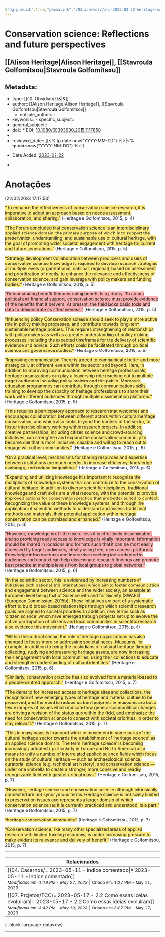 ```yaml
---
{"dg-publish":true,"permalink":"/03-acervos//and-2023-02-22-heritage-conservation-science-reflections2015/","tags":["🧠️/📥️/📜️/🟩️"],"created":"2023-02-22T17:18:04.207-03:00","updated":"2023-06-04T20:19:09.872-03:00"}
---
```



# Conservation science: Reflections and future perspectives
## [[Alison Heritage\|Alison Heritage]], [[Stavroula Golfomitsou\|Stavroula Golfomitsou]]

## Metadata:

- type: [[00. Obsidian/Z/&\|&]]
- author::  [[Alison Heritage\|Alison Heritage]], [[Stavroula Golfomitsou\|Stavroula Golfomitsou]]
	- notable_authors::
- keywords:: - specific_subject::
- general_subject::
- doi:: * DOI: [10.1080/00393630.2015.1117858](https://doi.org/10.1080/00393630.2015.1117858)
- 
- reviewed_date:: [[<% tp.date.now("YYYY-MM-DD") %>\|<% tp.date.now("YYYY-MM-DD") %>]]
* Date Added: [2023-02-22](2023-02-22)
- 


# Anotações
(22/02/2023 17:17:54)

<span class="highlight" data-annotation="%7B%22attachmentURI%22%3A%22http%3A%2F%2Fzotero.org%2Fusers%2Flocal%2FAph0dTj8%2Fitems%2F87SMRFFI%22%2C%22annotationKey%22%3A%22WIGQB897%22%2C%22color%22%3A%22%23ffd400%22%2C%22pageLabel%22%3A%224%22%2C%22position%22%3A%7B%22pageIndex%22%3A3%2C%22rects%22%3A%5B%5B290.616%2C550.752%2C530.975%2C560.072%5D%2C%5B57.993%2C538.732%2C530.928%2C548.052%5D%5D%7D%2C%22citationItem%22%3A%7B%22uris%22%3A%5B%22http%3A%2F%2Fzotero.org%2Fusers%2Flocal%2FAph0dTj8%2Fitems%2FR2INTYD2%22%5D%2C%22locator%22%3A%224%22%7D%7D"><span style="background-color: #ffd40080">“To enhance the effectiveness of conservation science research, it is imperative to adopt an approach based on needs assessment, collaboration, and sharing.”</span></span> <span class="citation" data-citation="%7B%22citationItems%22%3A%5B%7B%22uris%22%3A%5B%22http%3A%2F%2Fzotero.org%2Fusers%2Flocal%2FAph0dTj8%2Fitems%2FR2INTYD2%22%5D%2C%22locator%22%3A%224%22%7D%5D%2C%22properties%22%3A%7B%7D%7D">(<span class="citation-item">Heritage e Golfomitsou, 2015, p. 4</span>)</span>

<span class="highlight" data-annotation="%7B%22attachmentURI%22%3A%22http%3A%2F%2Fzotero.org%2Fusers%2Flocal%2FAph0dTj8%2Fitems%2F87SMRFFI%22%2C%22annotationKey%22%3A%22YPX9XQBW%22%2C%22color%22%3A%22%23ffd400%22%2C%22pageLabel%22%3A%225%22%2C%22position%22%3A%7B%22pageIndex%22%3A4%2C%22rects%22%3A%5B%5B64.006%2C578.709%2C290.994%2C587.979%5D%2C%5B64.006%2C565.729%2C290.944%2C574.999%5D%2C%5B64.006%2C552.748%2C291.012%2C562.019%5D%2C%5B64.006%2C539.708%2C290.93%2C548.978%5D%2C%5B64.006%2C526.728%2C290.93%2C535.998%5D%2C%5B64.006%2C513.748%2C245.525%2C523.018%5D%5D%7D%2C%22citationItem%22%3A%7B%22uris%22%3A%5B%22http%3A%2F%2Fzotero.org%2Fusers%2Flocal%2FAph0dTj8%2Fitems%2FR2INTYD2%22%5D%2C%22locator%22%3A%225%22%7D%7D"><span style="background-color: #ffd40080">“The Forum concluded that conservation science is an interdisciplinary applied science domain, the primary purpose of which is to support the preservation, understanding, and sustainable use of cultural heritage, with the goal of promoting wider societal engagement with heritage for current and future generations.”</span></span> <span class="citation" data-citation="%7B%22citationItems%22%3A%5B%7B%22uris%22%3A%5B%22http%3A%2F%2Fzotero.org%2Fusers%2Flocal%2FAph0dTj8%2Fitems%2FR2INTYD2%22%5D%2C%22locator%22%3A%225%22%7D%5D%2C%22properties%22%3A%7B%7D%7D">(<span class="citation-item">Heritage e Golfomitsou, 2015, p. 5</span>)</span>

<span class="highlight" data-annotation="%7B%22attachmentURI%22%3A%22http%3A%2F%2Fzotero.org%2Fusers%2Flocal%2FAph0dTj8%2Fitems%2F87SMRFFI%22%2C%22annotationKey%22%3A%2295C5LL7U%22%2C%22color%22%3A%22%23ffd400%22%2C%22pageLabel%22%3A%225%22%2C%22position%22%3A%7B%22pageIndex%22%3A4%2C%22rects%22%3A%5B%5B309.997%2C541.781%2C413.337%2C552.055%5D%2C%5B309.997%2C528.932%2C536.951%2C538.202%5D%2C%5B309.997%2C515.892%2C536.922%2C525.162%5D%2C%5B309.997%2C502.912%2C536.932%2C512.182%5D%2C%5B309.997%2C489.932%2C536.929%2C499.202%5D%2C%5B309.997%2C476.892%2C537%2C486.162%5D%2C%5B309.997%2C463.912%2C536.976%2C473.182%5D%2C%5B309.997%2C450.932%2C456.248%2C460.202%5D%5D%7D%2C%22citationItem%22%3A%7B%22uris%22%3A%5B%22http%3A%2F%2Fzotero.org%2Fusers%2Flocal%2FAph0dTj8%2Fitems%2FR2INTYD2%22%5D%2C%22locator%22%3A%225%22%7D%7D"><span style="background-color: #ffd40080">“Strategy development Collaboration between producers and users of conservation science knowledge is required to develop research strategies at multiple levels (organizational, national, regional), based on assessment and prioritization of needs, to enhance the relevance and effectiveness of conservation science, and gain leverage with policy makers and funding bodies.”</span></span> <span class="citation" data-citation="%7B%22citationItems%22%3A%5B%7B%22uris%22%3A%5B%22http%3A%2F%2Fzotero.org%2Fusers%2Flocal%2FAph0dTj8%2Fitems%2FR2INTYD2%22%5D%2C%22locator%22%3A%225%22%7D%5D%2C%22properties%22%3A%7B%7D%7D">(<span class="citation-item">Heritage e Golfomitsou, 2015, p. 5</span>)</span>

<span class="highlight" data-annotation="%7B%22attachmentURI%22%3A%22http%3A%2F%2Fzotero.org%2Fusers%2Flocal%2FAph0dTj8%2Fitems%2F87SMRFFI%22%2C%22annotationKey%22%3A%22GC23YD4Y%22%2C%22color%22%3A%22%23ff6666%22%2C%22pageLabel%22%3A%225%22%2C%22position%22%3A%7B%22pageIndex%22%3A4%2C%22rects%22%3A%5B%5B309.997%2C427.431%2C415.593%2C437.705%5D%2C%5B309.997%2C414.583%2C536.915%2C423.853%5D%2C%5B309.997%2C401.603%2C536.995%2C410.873%5D%2C%5B309.997%2C388.563%2C536.98%2C397.833%5D%2C%5B309.997%2C375.582%2C536.956%2C384.852%5D%2C%5B309.997%2C362.602%2C402.841%2C371.872%5D%5D%7D%2C%22citationItem%22%3A%7B%22uris%22%3A%5B%22http%3A%2F%2Fzotero.org%2Fusers%2Flocal%2FAph0dTj8%2Fitems%2FR2INTYD2%22%5D%2C%22locator%22%3A%225%22%7D%7D"><span style="background-color: #ff666680">“Demonstrating benefit Demonstrating benefit is a priority. To attract political and financial support, conservation science must provide evidence of the benefits that it delivers. At present, the field lacks basic tools and data to demonstrate its effectiveness.”</span></span> <span class="citation" data-citation="%7B%22citationItems%22%3A%5B%7B%22uris%22%3A%5B%22http%3A%2F%2Fzotero.org%2Fusers%2Flocal%2FAph0dTj8%2Fitems%2FR2INTYD2%22%5D%2C%22locator%22%3A%225%22%7D%5D%2C%22properties%22%3A%7B%7D%7D">(<span class="citation-item">Heritage e Golfomitsou, 2015, p. 5</span>)</span>

<span class="highlight" data-annotation="%7B%22attachmentURI%22%3A%22http%3A%2F%2Fzotero.org%2Fusers%2Flocal%2FAph0dTj8%2Fitems%2F87SMRFFI%22%2C%22annotationKey%22%3A%22L8R9VSM2%22%2C%22color%22%3A%22%23ffd400%22%2C%22pageLabel%22%3A%225%22%2C%22position%22%3A%7B%22pageIndex%22%3A4%2C%22rects%22%3A%5B%5B309.997%2C339.104%2C394.154%2C349.378%5D%2C%5B309.997%2C326.255%2C537.009%2C335.525%5D%2C%5B309.997%2C313.215%2C536.959%2C322.485%5D%2C%5B309.997%2C300.235%2C536.987%2C309.505%5D%2C%5B309.997%2C287.255%2C536.913%2C296.525%5D%2C%5B309.997%2C274.215%2C536.968%2C283.485%5D%2C%5B309.997%2C261.235%2C536.973%2C270.505%5D%2C%5B309.997%2C248.254%2C536.981%2C257.524%5D%2C%5B309.997%2C235.274%2C536.915%2C244.544%5D%2C%5B309.997%2C222.234%2C443.039%2C231.504%5D%5D%7D%2C%22citationItem%22%3A%7B%22uris%22%3A%5B%22http%3A%2F%2Fzotero.org%2Fusers%2Flocal%2FAph0dTj8%2Fitems%2FR2INTYD2%22%5D%2C%22locator%22%3A%225%22%7D%7D"><span style="background-color: #ffd40080">“Influencing policy Conservation science should seek to play a more active role in policy making processes, and contribute towards long-term sustainable heritage policies. This requires strengthening of relationships with policy makers as well as a greater understanding of policy making processes, including the expected timeframes for the delivery of scientific evidence and advice. Such efforts could be facilitated through political science and governance studies.”</span></span> <span class="citation" data-citation="%7B%22citationItems%22%3A%5B%7B%22uris%22%3A%5B%22http%3A%2F%2Fzotero.org%2Fusers%2Flocal%2FAph0dTj8%2Fitems%2FR2INTYD2%22%5D%2C%22locator%22%3A%225%22%7D%5D%2C%22properties%22%3A%7B%7D%7D">(<span class="citation-item">Heritage e Golfomitsou, 2015, p. 5</span>)</span>

<span class="highlight" data-annotation="%7B%22attachmentURI%22%3A%22http%3A%2F%2Fzotero.org%2Fusers%2Flocal%2FAph0dTj8%2Fitems%2F87SMRFFI%22%2C%22annotationKey%22%3A%22NNXHADVZ%22%2C%22color%22%3A%22%23ffd400%22%2C%22pageLabel%22%3A%225%22%2C%22position%22%3A%7B%22pageIndex%22%3A4%2C%22rects%22%3A%5B%5B309.997%2C198.789%2C433.7%2C209.063%5D%2C%5B309.997%2C185.884%2C537.002%2C195.154%5D%2C%5B309.997%2C172.903%2C536.951%2C182.174%5D%2C%5B309.997%2C159.923%2C536.988%2C169.193%5D%2C%5B309.997%2C146.883%2C536.963%2C156.153%5D%2C%5B309.997%2C133.903%2C536.961%2C143.173%5D%2C%5B309.997%2C120.923%2C536.971%2C130.193%5D%2C%5B309.997%2C107.883%2C537.014%2C117.153%5D%2C%5B309.997%2C94.903%2C536.989%2C104.173%5D%2C%5B309.997%2C81.923%2C536.961%2C91.193%5D%2C%5B309.997%2C68.942%2C536.941%2C78.213%5D%2C%5B309.997%2C55.902%2C435.386%2C65.172%5D%5D%7D%2C%22citationItem%22%3A%7B%22uris%22%3A%5B%22http%3A%2F%2Fzotero.org%2Fusers%2Flocal%2FAph0dTj8%2Fitems%2FR2INTYD2%22%5D%2C%22locator%22%3A%225%22%7D%7D"><span style="background-color: #ffd40080">“Improving communication There is a need to communicate better and more strategically at different levels within the sector and beyond. Here, in addition to improving communication between heritage professionals, heritage organizations can play a leadership role reaching out to multiple target audiences including policy makers and the public. Moreover, education programmes can contribute through communications skills training to develop the capacity of heritage professionals to share their work with different audiences through multiple dissemination platforms.”</span></span> <span class="citation" data-citation="%7B%22citationItems%22%3A%5B%7B%22uris%22%3A%5B%22http%3A%2F%2Fzotero.org%2Fusers%2Flocal%2FAph0dTj8%2Fitems%2FR2INTYD2%22%5D%2C%22locator%22%3A%225%22%7D%5D%2C%22properties%22%3A%7B%7D%7D">(<span class="citation-item">Heritage e Golfomitsou, 2015, p. 5</span>)</span>

<span class="highlight" data-annotation="%7B%22attachmentURI%22%3A%22http%3A%2F%2Fzotero.org%2Fusers%2Flocal%2FAph0dTj8%2Fitems%2F87SMRFFI%22%2C%22annotationKey%22%3A%22BCA8ZB3W%22%2C%22color%22%3A%22%23ffd400%22%2C%22pageLabel%22%3A%226%22%2C%22position%22%3A%7B%22pageIndex%22%3A5%2C%22rects%22%3A%5B%5B148.54%2C428.424%2C284.98%2C437.695%5D%2C%5B57.997%2C415.444%2C284.972%2C424.714%5D%2C%5B57.997%2C402.404%2C284.995%2C411.674%5D%2C%5B57.997%2C389.424%2C284.963%2C398.694%5D%2C%5B57.997%2C376.444%2C285.017%2C385.714%5D%2C%5B57.997%2C363.404%2C285.011%2C372.674%5D%2C%5B57.997%2C350.424%2C284.934%2C359.694%5D%2C%5B57.997%2C337.444%2C284.952%2C346.714%5D%2C%5B57.997%2C324.463%2C285.007%2C333.734%5D%2C%5B57.997%2C311.423%2C284.965%2C320.693%5D%2C%5B57.997%2C298.443%2C160.934%2C307.713%5D%5D%7D%2C%22citationItem%22%3A%7B%22uris%22%3A%5B%22http%3A%2F%2Fzotero.org%2Fusers%2Flocal%2FAph0dTj8%2Fitems%2FR2INTYD2%22%5D%2C%22locator%22%3A%226%22%7D%7D"><span style="background-color: #ffd40080">“This requires a participatory approach to research that welcomes and encourages collaboration between different actors within cultural heritage conservation, and which also looks beyond the borders of the sector, to foster interdisciplinary working within research projects. In addition, creative partnerships, including citizen science and crowd-sourcing initiatives, can strengthen and expand the conservation community to become one that is more inclusive, capable and willing to reach out to engage with other communities.”</span></span> <span class="citation" data-citation="%7B%22citationItems%22%3A%5B%7B%22uris%22%3A%5B%22http%3A%2F%2Fzotero.org%2Fusers%2Flocal%2FAph0dTj8%2Fitems%2FR2INTYD2%22%5D%2C%22locator%22%3A%226%22%7D%5D%2C%22properties%22%3A%7B%7D%7D">(<span class="citation-item">Heritage e Golfomitsou, 2015, p. 6</span>)</span>

<span class="highlight" data-annotation="%7B%22attachmentURI%22%3A%22http%3A%2F%2Fzotero.org%2Fusers%2Flocal%2FAph0dTj8%2Fitems%2F87SMRFFI%22%2C%22annotationKey%22%3A%22QPINE3QJ%22%2C%22color%22%3A%22%23ffd400%22%2C%22pageLabel%22%3A%226%22%2C%22position%22%3A%7B%22pageIndex%22%3A5%2C%22rects%22%3A%5B%5B67.977%2C285.463%2C284.957%2C294.733%5D%2C%5B57.997%2C272.423%2C285.008%2C281.693%5D%2C%5B57.997%2C259.443%2C284.951%2C268.713%5D%2C%5B57.997%2C246.463%2C199.942%2C255.733%5D%5D%7D%2C%22citationItem%22%3A%7B%22uris%22%3A%5B%22http%3A%2F%2Fzotero.org%2Fusers%2Flocal%2FAph0dTj8%2Fitems%2FR2INTYD2%22%5D%2C%22locator%22%3A%226%22%7D%7D"><span style="background-color: #ffd40080">“On a practical level, mechanisms for sharing resources and expertise between institutions are much needed to increase efficiency, knowledge exchange, and reduce inequalities.”</span></span> <span class="citation" data-citation="%7B%22citationItems%22%3A%5B%7B%22uris%22%3A%5B%22http%3A%2F%2Fzotero.org%2Fusers%2Flocal%2FAph0dTj8%2Fitems%2FR2INTYD2%22%5D%2C%22locator%22%3A%226%22%7D%5D%2C%22properties%22%3A%7B%7D%7D">(<span class="citation-item">Heritage e Golfomitsou, 2015, p. 6</span>)</span>

<span class="highlight" data-annotation="%7B%22attachmentURI%22%3A%22http%3A%2F%2Fzotero.org%2Fusers%2Flocal%2FAph0dTj8%2Fitems%2F87SMRFFI%22%2C%22annotationKey%22%3A%22CPTXHBKI%22%2C%22color%22%3A%22%23ffd400%22%2C%22pageLabel%22%3A%226%22%2C%22position%22%3A%7B%22pageIndex%22%3A5%2C%22rects%22%3A%5B%5B57.997%2C185.75%2C225.238%2C196.024%5D%2C%5B57.997%2C172.901%2C284.954%2C182.171%5D%2C%5B57.997%2C159.921%2C284.963%2C169.191%5D%2C%5B57.997%2C146.881%2C284.932%2C156.151%5D%2C%5B57.997%2C133.9%2C284.972%2C143.171%5D%2C%5B57.997%2C120.92%2C284.975%2C130.19%5D%2C%5B57.997%2C107.88%2C284.966%2C117.15%5D%2C%5B57.997%2C94.9%2C284.977%2C104.17%5D%2C%5B57.997%2C81.92%2C284.963%2C91.19%5D%2C%5B57.997%2C68.94%2C284.911%2C78.21%5D%2C%5B57.997%2C55.9%2C284.964%2C65.17%5D%2C%5B303.989%2C770.967%2C531.002%2C780.237%5D%2C%5B303.989%2C757.927%2C346.523%2C767.197%5D%5D%7D%2C%22citationItem%22%3A%7B%22uris%22%3A%5B%22http%3A%2F%2Fzotero.org%2Fusers%2Flocal%2FAph0dTj8%2Fitems%2FR2INTYD2%22%5D%2C%22locator%22%3A%226%22%7D%7D"><span style="background-color: #ffd40080">“Expanding and utilizing knowledge It is important to recognize the multiplicity of knowledge systems that can contribute to the conservation of cultural heritage. In addition to diverse scientific disciplines, traditional knowledge and craft skills are a vital resource, with the potential to provide improved options for conservation practice that are better suited to context. Recognizing the value of these knowledge systems, and through the application of scientific methods to understand and assess traditional methods and materials, their potential application within heritage conservation can be optimized and enhanced.”</span></span> <span class="citation" data-citation="%7B%22citationItems%22%3A%5B%7B%22uris%22%3A%5B%22http%3A%2F%2Fzotero.org%2Fusers%2Flocal%2FAph0dTj8%2Fitems%2FR2INTYD2%22%5D%2C%22locator%22%3A%226%22%7D%5D%2C%22properties%22%3A%7B%7D%7D">(<span class="citation-item">Heritage e Golfomitsou, 2015, p. 6</span>)</span>

<span class="highlight" data-annotation="%7B%22attachmentURI%22%3A%22http%3A%2F%2Fzotero.org%2Fusers%2Flocal%2FAph0dTj8%2Fitems%2F87SMRFFI%22%2C%22annotationKey%22%3A%22PZUAV4JQ%22%2C%22color%22%3A%22%23ff6666%22%2C%22pageLabel%22%3A%226%22%2C%22position%22%3A%7B%22pageIndex%22%3A5%2C%22rects%22%3A%5B%5B314.029%2C744.947%2C531.036%2C754.217%5D%2C%5B303.989%2C731.966%2C530.954%2C741.237%5D%2C%5B303.989%2C718.926%2C530.968%2C728.196%5D%2C%5B303.989%2C705.946%2C530.979%2C715.216%5D%2C%5B303.989%2C692.966%2C531.04%2C702.236%5D%2C%5B303.989%2C679.926%2C530.997%2C689.196%5D%2C%5B303.989%2C666.946%2C531.024%2C676.216%5D%2C%5B303.989%2C653.966%2C530.97%2C663.236%5D%2C%5B303.989%2C640.986%2C530.99%2C650.256%5D%2C%5B303.989%2C627.945%2C464.02%2C637.216%5D%5D%7D%2C%22citationItem%22%3A%7B%22uris%22%3A%5B%22http%3A%2F%2Fzotero.org%2Fusers%2Flocal%2FAph0dTj8%2Fitems%2FR2INTYD2%22%5D%2C%22locator%22%3A%226%22%7D%7D"><span style="background-color: #ff666680">“However, knowledge is of little use unless it is effectively disseminated, and so providing ready access to knowledge is vitally important. Information should be shared in locations and formats such that it can be most easily accessed by target audiences, ideally using free, open access platforms. Knowledge infrastructures and interactive teaching tools adapted to audiences and context can help disseminate research findings and promote best practice at multiple levels from local groups to global networks.”</span></span> <span class="citation" data-citation="%7B%22citationItems%22%3A%5B%7B%22uris%22%3A%5B%22http%3A%2F%2Fzotero.org%2Fusers%2Flocal%2FAph0dTj8%2Fitems%2FR2INTYD2%22%5D%2C%22locator%22%3A%226%22%7D%5D%2C%22properties%22%3A%7B%7D%7D">(<span class="citation-item">Heritage e Golfomitsou, 2015, p. 6</span>)</span>

<span class="highlight" data-annotation="%7B%22attachmentURI%22%3A%22http%3A%2F%2Fzotero.org%2Fusers%2Flocal%2FAph0dTj8%2Fitems%2F87SMRFFI%22%2C%22annotationKey%22%3A%22ZA2XH6FH%22%2C%22color%22%3A%22%23ffd400%22%2C%22pageLabel%22%3A%226%22%2C%22position%22%3A%7B%22pageIndex%22%3A5%2C%22rects%22%3A%5B%5B314.027%2C328.936%2C531.013%2C338.206%5D%2C%5B303.987%2C315.896%2C530.931%2C325.166%5D%2C%5B303.987%2C302.916%2C530.998%2C312.186%5D%2C%5B303.987%2C289.936%2C530.977%2C299.206%5D%2C%5B303.987%2C276.895%2C530.92%2C286.166%5D%2C%5B303.987%2C263.915%2C530.969%2C273.185%5D%2C%5B303.987%2C250.935%2C531.008%2C260.205%5D%2C%5B303.987%2C237.895%2C530.941%2C247.165%5D%2C%5B303.987%2C224.915%2C531.011%2C234.185%5D%2C%5B303.987%2C211.935%2C531.015%2C221.205%5D%2C%5B303.987%2C198.565%2C530.94%2C208.565%5D%2C%5B303.987%2C185.915%2C530.93%2C195.185%5D%2C%5B303.987%2C172.934%2C530.98%2C182.205%5D%2C%5B303.987%2C159.954%2C395.812%2C169.224%5D%5D%7D%2C%22citationItem%22%3A%7B%22uris%22%3A%5B%22http%3A%2F%2Fzotero.org%2Fusers%2Flocal%2FAph0dTj8%2Fitems%2FR2INTYD2%22%5D%2C%22locator%22%3A%226%22%7D%7D"><span style="background-color: #ffd40080">“In the scientific sector, this is evidenced by increasing numbers of initiatives both national and international which aim to foster communication and engagement between science and the wider society, an example at European level being that of Science with and for Society (SWAFS) (European Commission, 2015b). These initiatives are part of a systematic effort to build broad-based relationships through which scientific research goals are aligned to societal priorities. In addition, new terms such as ‘citizen science’ which have emerged through projects set up to involve the active participation of citizens and local communities in scientific research also evidence this movement.”</span></span> <span class="citation" data-citation="%7B%22citationItems%22%3A%5B%7B%22uris%22%3A%5B%22http%3A%2F%2Fzotero.org%2Fusers%2Flocal%2FAph0dTj8%2Fitems%2FR2INTYD2%22%5D%2C%22locator%22%3A%226%22%7D%5D%2C%22properties%22%3A%7B%7D%7D">(<span class="citation-item">Heritage e Golfomitsou, 2015, p. 6</span>)</span>

<span class="highlight" data-annotation="%7B%22attachmentURI%22%3A%22http%3A%2F%2Fzotero.org%2Fusers%2Flocal%2FAph0dTj8%2Fitems%2F87SMRFFI%22%2C%22annotationKey%22%3A%22DGF6Q8Y3%22%2C%22color%22%3A%22%23ffd400%22%2C%22pageLabel%22%3A%226%22%2C%22position%22%3A%7B%22pageIndex%22%3A5%2C%22rects%22%3A%5B%5B314.027%2C146.914%2C531.029%2C156.184%5D%2C%5B303.987%2C133.934%2C530.987%2C143.204%5D%2C%5B303.987%2C120.954%2C530.999%2C130.224%5D%2C%5B303.987%2C107.914%2C531.026%2C117.184%5D%2C%5B303.987%2C94.934%2C531.028%2C104.204%5D%2C%5B303.987%2C81.954%2C530.967%2C91.224%5D%2C%5B303.987%2C68.973%2C530.991%2C78.244%5D%2C%5B303.987%2C55.933%2C530.975%2C65.203%5D%5D%7D%2C%22citationItem%22%3A%7B%22uris%22%3A%5B%22http%3A%2F%2Fzotero.org%2Fusers%2Flocal%2FAph0dTj8%2Fitems%2FR2INTYD2%22%5D%2C%22locator%22%3A%226%22%7D%7D"><span style="background-color: #ffd40080">“Within the cultural sector, the role of heritage organizations has also changed to focus more on addressing societal needs. Museums, for example, in addition to being the custodians of cultural heritage through collecting, studying and preserving heritage assets, are now increasing their engagement with local communities, using their collections to educate and strengthen understanding of cultural identities.”</span></span> <span class="citation" data-citation="%7B%22citationItems%22%3A%5B%7B%22uris%22%3A%5B%22http%3A%2F%2Fzotero.org%2Fusers%2Flocal%2FAph0dTj8%2Fitems%2FR2INTYD2%22%5D%2C%22locator%22%3A%226%22%7D%5D%2C%22properties%22%3A%7B%7D%7D">(<span class="citation-item">Heritage e Golfomitsou, 2015, p. 6</span>)</span>

<span class="highlight" data-annotation="%7B%22attachmentURI%22%3A%22http%3A%2F%2Fzotero.org%2Fusers%2Flocal%2FAph0dTj8%2Fitems%2F87SMRFFI%22%2C%22annotationKey%22%3A%22VQCSQMGW%22%2C%22color%22%3A%22%23ffd400%22%2C%22pageLabel%22%3A%227%22%2C%22position%22%3A%7B%22pageIndex%22%3A6%2C%22rects%22%3A%5B%5B64.006%2C770.954%2C290.983%2C780.224%5D%2C%5B64.006%2C757.914%2C270.101%2C767.184%5D%5D%7D%2C%22citationItem%22%3A%7B%22uris%22%3A%5B%22http%3A%2F%2Fzotero.org%2Fusers%2Flocal%2FAph0dTj8%2Fitems%2FR2INTYD2%22%5D%2C%22locator%22%3A%227%22%7D%7D"><span style="background-color: #ffd40080">“Similarly, conservation practice has also evolved from a material-based to a people-centred approach.”</span></span> <span class="citation" data-citation="%7B%22citationItems%22%3A%5B%7B%22uris%22%3A%5B%22http%3A%2F%2Fzotero.org%2Fusers%2Flocal%2FAph0dTj8%2Fitems%2FR2INTYD2%22%5D%2C%22locator%22%3A%227%22%7D%5D%2C%22properties%22%3A%7B%7D%7D">(<span class="citation-item">Heritage e Golfomitsou, 2015, p. 7</span>)</span>

<span class="highlight" data-annotation="%7B%22attachmentURI%22%3A%22http%3A%2F%2Fzotero.org%2Fusers%2Flocal%2FAph0dTj8%2Fitems%2F87SMRFFI%22%2C%22annotationKey%22%3A%225YFAG762%22%2C%22color%22%3A%22%23ffd400%22%2C%22pageLabel%22%3A%227%22%2C%22position%22%3A%7B%22pageIndex%22%3A6%2C%22rects%22%3A%5B%5B274.516%2C757.914%2C290.957%2C767.184%5D%2C%5B64.006%2C744.934%2C290.954%2C754.204%5D%2C%5B64.006%2C731.954%2C290.963%2C741.224%5D%2C%5B64.006%2C718.914%2C290.959%2C728.184%5D%2C%5B64.006%2C705.934%2C290.994%2C715.204%5D%2C%5B64.006%2C692.953%2C290.929%2C702.224%5D%2C%5B64.006%2C679.913%2C290.955%2C689.183%5D%2C%5B64.006%2C666.933%2C290.943%2C676.203%5D%2C%5B64.006%2C653.953%2C290.994%2C663.223%5D%2C%5B64.006%2C640.973%2C168.721%2C650.243%5D%5D%7D%2C%22citationItem%22%3A%7B%22uris%22%3A%5B%22http%3A%2F%2Fzotero.org%2Fusers%2Flocal%2FAph0dTj8%2Fitems%2FR2INTYD2%22%5D%2C%22locator%22%3A%227%22%7D%7D"><span style="background-color: #ffd40080">“The demand for increased access to heritage sites and collections, the recognition of new emerging types of heritage and material culture to be preserved, and the need to reduce carbon footprints in museums are but a few examples of issues which indicate how general sociopolitical changes are driving a revision of the status quo within the field, and emphasize the need for conservation science to connect with societal priorities, in order to stay relevant.”</span></span> <span class="citation" data-citation="%7B%22citationItems%22%3A%5B%7B%22uris%22%3A%5B%22http%3A%2F%2Fzotero.org%2Fusers%2Flocal%2FAph0dTj8%2Fitems%2FR2INTYD2%22%5D%2C%22locator%22%3A%227%22%7D%5D%2C%22properties%22%3A%7B%7D%7D">(<span class="citation-item">Heritage e Golfomitsou, 2015, p. 7</span>)</span>

<span class="highlight" data-annotation="%7B%22attachmentURI%22%3A%22http%3A%2F%2Fzotero.org%2Fusers%2Flocal%2FAph0dTj8%2Fitems%2F87SMRFFI%22%2C%22annotationKey%22%3A%22DQFZRUF7%22%2C%22color%22%3A%22%23ffd400%22%2C%22pageLabel%22%3A%227%22%2C%22position%22%3A%7B%22pageIndex%22%3A6%2C%22rects%22%3A%5B%5B229.728%2C549.932%2C290.971%2C559.202%5D%2C%5B64.006%2C536.952%2C291.051%2C546.222%5D%2C%5B64.006%2C523.972%2C291.017%2C533.242%5D%2C%5B64.006%2C510.542%2C291.028%2C520.542%5D%2C%5B63.996%2C497.562%2C291.009%2C507.562%5D%2C%5B63.996%2C484.971%2C291.007%2C494.242%5D%2C%5B63.996%2C471.991%2C291.054%2C481.261%5D%2C%5B63.996%2C458.951%2C291.016%2C468.221%5D%2C%5B63.996%2C445.581%2C290.987%2C455.581%5D%2C%5B64.006%2C432.991%2C291%2C442.261%5D%2C%5B64.006%2C419.561%2C290.963%2C429.561%5D%2C%5B64.006%2C406.971%2C291.047%2C416.241%5D%2C%5B64.006%2C393.991%2C172.726%2C403.261%5D%5D%7D%2C%22citationItem%22%3A%7B%22uris%22%3A%5B%22http%3A%2F%2Fzotero.org%2Fusers%2Flocal%2FAph0dTj8%2Fitems%2FR2INTYD2%22%5D%2C%22locator%22%3A%227%22%7D%7D"><span style="background-color: #ffd40080">“This in many ways is in accord with the movement in some parts of the cultural heritage sector towards the establishment of ‘heritage science’ as an applied science domain. The term ‘heritage science’ is becoming increasingly adopted ( particularly in Europe and North America) as a means to unify a number of interrelated applied science fields which focus on the study of cultural heritage — such as archaeological science, curatorial science (e.g. technical art history), and conservation science — under one umbrella to create a stronger, more cohesive and readily recognizable field with greater critical mass.”</span></span> <span class="citation" data-citation="%7B%22citationItems%22%3A%5B%7B%22uris%22%3A%5B%22http%3A%2F%2Fzotero.org%2Fusers%2Flocal%2FAph0dTj8%2Fitems%2FR2INTYD2%22%5D%2C%22locator%22%3A%227%22%7D%5D%2C%22properties%22%3A%7B%7D%7D">(<span class="citation-item">Heritage e Golfomitsou, 2015, p. 7</span>)</span>

<span class="highlight" data-annotation="%7B%22attachmentURI%22%3A%22http%3A%2F%2Fzotero.org%2Fusers%2Flocal%2FAph0dTj8%2Fitems%2F87SMRFFI%22%2C%22annotationKey%22%3A%22EATQPKQV%22%2C%22color%22%3A%22%23ffd400%22%2C%22pageLabel%22%3A%227%22%2C%22position%22%3A%7B%22pageIndex%22%3A6%2C%22rects%22%3A%5B%5B118.867%2C237.989%2C290.907%2C247.259%5D%2C%5B63.986%2C225.009%2C290.918%2C234.279%5D%2C%5B63.986%2C211.969%2C291%2C221.239%5D%2C%5B63.986%2C198.989%2C290.961%2C208.259%5D%2C%5B63.986%2C186.008%2C290.962%2C195.279%5D%2C%5B63.986%2C173.028%2C244.571%2C182.298%5D%5D%7D%2C%22citationItem%22%3A%7B%22uris%22%3A%5B%22http%3A%2F%2Fzotero.org%2Fusers%2Flocal%2FAph0dTj8%2Fitems%2FR2INTYD2%22%5D%2C%22locator%22%3A%227%22%7D%7D"><span style="background-color: #ffd40080">“However, heritage science and conservation science although intrinsically connected are not synonymous terms. Heritage science is not solely limited to preservation issues and represents a larger domain of which conservation science (as it is currently practiced and understood) is a part.”</span></span> <span class="citation" data-citation="%7B%22citationItems%22%3A%5B%7B%22uris%22%3A%5B%22http%3A%2F%2Fzotero.org%2Fusers%2Flocal%2FAph0dTj8%2Fitems%2FR2INTYD2%22%5D%2C%22locator%22%3A%227%22%7D%5D%2C%22properties%22%3A%7B%7D%7D">(<span class="citation-item">Heritage e Golfomitsou, 2015, p. 7</span>)</span>

<span class="highlight" data-annotation="%7B%22attachmentURI%22%3A%22http%3A%2F%2Fzotero.org%2Fusers%2Flocal%2FAph0dTj8%2Fitems%2F87SMRFFI%22%2C%22annotationKey%22%3A%22VAUVU5BK%22%2C%22color%22%3A%22%23ffd400%22%2C%22pageLabel%22%3A%227%22%2C%22position%22%3A%7B%22pageIndex%22%3A6%2C%22rects%22%3A%5B%5B517.503%2C731.958%2C536.953%2C741.228%5D%2C%5B309.999%2C718.918%2C433.281%2C728.188%5D%5D%7D%2C%22citationItem%22%3A%7B%22uris%22%3A%5B%22http%3A%2F%2Fzotero.org%2Fusers%2Flocal%2FAph0dTj8%2Fitems%2FR2INTYD2%22%5D%2C%22locator%22%3A%227%22%7D%7D"><span style="background-color: #ffd40080">“heritage conservation community”</span></span> <span class="citation" data-citation="%7B%22citationItems%22%3A%5B%7B%22uris%22%3A%5B%22http%3A%2F%2Fzotero.org%2Fusers%2Flocal%2FAph0dTj8%2Fitems%2FR2INTYD2%22%5D%2C%22locator%22%3A%227%22%7D%5D%2C%22properties%22%3A%7B%7D%7D">(<span class="citation-item">Heritage e Golfomitsou, 2015, p. 7</span>)</span>

<span class="highlight" data-annotation="%7B%22attachmentURI%22%3A%22http%3A%2F%2Fzotero.org%2Fusers%2Flocal%2FAph0dTj8%2Fitems%2F87SMRFFI%22%2C%22annotationKey%22%3A%22PH6SRSQ3%22%2C%22color%22%3A%22%23ffd400%22%2C%22pageLabel%22%3A%227%22%2C%22position%22%3A%7B%22pageIndex%22%3A6%2C%22rects%22%3A%5B%5B401.56%2C497.956%2C537.014%2C507.226%5D%2C%5B309.999%2C484.975%2C537.069%2C494.245%5D%2C%5B309.999%2C471.995%2C536.952%2C481.265%5D%2C%5B309.999%2C458.955%2C537.084%2C468.225%5D%5D%7D%2C%22citationItem%22%3A%7B%22uris%22%3A%5B%22http%3A%2F%2Fzotero.org%2Fusers%2Flocal%2FAph0dTj8%2Fitems%2FR2INTYD2%22%5D%2C%22locator%22%3A%227%22%7D%7D"><span style="background-color: #ffd40080">“Conservation science, like many other specialized areas of applied research with limited funding resources, is under increasing pressure to make evident its relevance and delivery of benefit.”</span></span> <span class="citation" data-citation="%7B%22citationItems%22%3A%5B%7B%22uris%22%3A%5B%22http%3A%2F%2Fzotero.org%2Fusers%2Flocal%2FAph0dTj8%2Fitems%2FR2INTYD2%22%5D%2C%22locator%22%3A%227%22%7D%5D%2C%22properties%22%3A%7B%7D%7D">(<span class="citation-item">Heritage e Golfomitsou, 2015, p. 7</span>)</span>

***
| Relacionados                                                                                                                                                                                                                         |
| ------------------------------------------------------------------------------------------------------------------------------------------------------------------------------------------------------------------------------------ |
| [[04. Cadernos/= 2023-05-11 - Indice comentado\|= 2023-05-11 - Indice comentado]]<br><small>*Modificado em: 1:19 PM - May 27, 2023*</small> \| <small>Criado em: 1:27 PM - May 11, 2023</small>                                   |
| [[07. Projetos/TCC/= 2023-05-17 - 2.2 Como essas ideias evoluiram\|= 2023-05-17 - 2.2 Como essas ideias evoluiram]]<br><small>*Modificado em: 3:42 PM - May 19, 2023*</small> \| <small>Criado em: 3:27 PM - May 17, 2023</small> |

{ .block-language-dataview}
***
